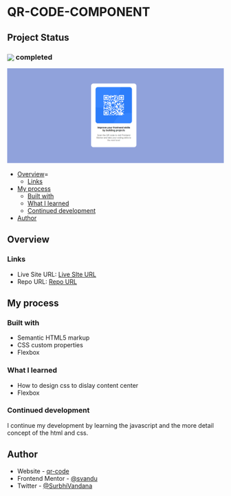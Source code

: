 # QR-CODE-COMPONENT

## Project Status
<h3><img align="center" height="30" src="https://user-images.githubusercontent.com/77252075/217149827-cfed2bf9-caf7-4e9b-806a-efd99d23c6c5.png"> completed</h3>

![qrCodeCoponentPageScreenShot](./images/ss-main-page.png)

- [Overview](#overview)=
  - [Links](#links)
- [My process](#my-process)
  - [Built with](#built-with)
  - [What I learned](#what-i-learned)
  - [Continued development](#continued-development)
- [Author](#author)

## Overview

### Links

- Live Site URL: [Live SIte URL](https://qr-code-component-pied-six.vercel.app/)
- Repo URL: [Repo URL](https://github.com/svandu/qr-code-component)

## My process

### Built with

- Semantic HTML5 markup
- CSS custom properties
- Flexbox

### What I learned

- How to design css to dislay content center
- Flexbox

### Continued development

I continue my development by learning the javascript and the more detail concept of the html and css.

## Author

- Website - [qr-code](https://qr-code-component-pied-six.vercel.app/)
- Frontend Mentor - [@svandu](https://www.frontendmentor.io/profile/svandu)
- Twitter - [@SurbhiVandana](https://twitter.com/SurbhiVandana)